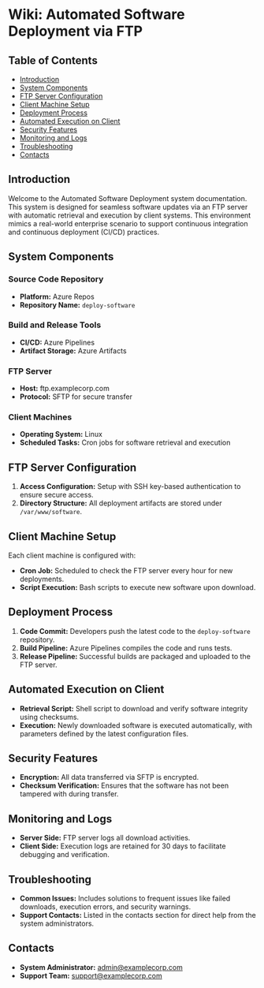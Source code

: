 # Wiki: Automated Software Deployment via FTP

## Table of Contents
- [Introduction](#introduction)
- [System Components](#system-components)
- [FTP Server Configuration](#ftp-server-configuration)
- [Client Machine Setup](#client-machine-setup)
- [Deployment Process](#deployment-process)
- [Automated Execution on Client](#automated-execution-on-client)
- [Security Features](#security-features)
- [Monitoring and Logs](#monitoring-and-logs)
- [Troubleshooting](#troubleshooting)
- [Contacts](#contacts)

## Introduction
Welcome to the Automated Software Deployment system documentation. This system is designed for seamless software updates via an FTP server with automatic retrieval and execution by client systems. This environment mimics a real-world enterprise scenario to support continuous integration and continuous deployment (CI/CD) practices.

## System Components
### Source Code Repository
- **Platform:** Azure Repos
- **Repository Name:** `deploy-software`

### Build and Release Tools
- **CI/CD:** Azure Pipelines
- **Artifact Storage:** Azure Artifacts

### FTP Server
- **Host:** ftp.examplecorp.com
- **Protocol:** SFTP for secure transfer

### Client Machines
- **Operating System:** Linux
- **Scheduled Tasks:** Cron jobs for software retrieval and execution

## FTP Server Configuration
1. **Access Configuration:** Setup with SSH key-based authentication to ensure secure access.
2. **Directory Structure:** All deployment artifacts are stored under `/var/www/software`.

## Client Machine Setup
Each client machine is configured with:
- **Cron Job:** Scheduled to check the FTP server every hour for new deployments.
- **Script Execution:** Bash scripts to execute new software upon download.

## Deployment Process
1. **Code Commit:** Developers push the latest code to the `deploy-software` repository.
2. **Build Pipeline:** Azure Pipelines compiles the code and runs tests.
3. **Release Pipeline:** Successful builds are packaged and uploaded to the FTP server.

## Automated Execution on Client
- **Retrieval Script:** Shell script to download and verify software integrity using checksums.
- **Execution:** Newly downloaded software is executed automatically, with parameters defined by the latest configuration files.

## Security Features
- **Encryption:** All data transferred via SFTP is encrypted.
- **Checksum Verification:** Ensures that the software has not been tampered with during transfer.

## Monitoring and Logs
- **Server Side:** FTP server logs all download activities.
- **Client Side:** Execution logs are retained for 30 days to facilitate debugging and verification.

## Troubleshooting
- **Common Issues:** Includes solutions to frequent issues like failed downloads, execution errors, and security warnings.
- **Support Contacts:** Listed in the contacts section for direct help from the system administrators.

## Contacts
- **System Administrator:** admin@examplecorp.com
- **Support Team:** support@examplecorp.com


